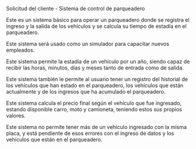 Solicitud  del cliente - Sistema de control de parqueadero

Este es un sistema básico para operar un parqueadero donde se registra el ingreso y la salida de los vehículos y se calcula su tiempo de estadía en el parqueadero.

Este sistema será usado como un simulador para capacitar nuevos empleados.

Este sistema permite la estadía de un vehículo por un año, siendo capaz de recibir las horas, minutos, días y meses tanto de entrada como de salida.

Este sistema también le permite al usuario tener un registro del historial de los vehículos que han estado en el parqueadero, los vehículos que están actualmente y de los ingresos que ha acumulado el parqueadero.

Este sistema calcula el precio final según el vehículo que fue ingresado, estando disponible carro, moto y camioneta, teniendo estos sus propios valores.

Este sistema no permite tener más de un vehículo ingresado con la misma placa, y está pendiente de esos errores con el ingreso de datos y los vehículos que están en el parqueadero.
